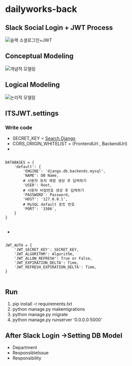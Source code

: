﻿# dailyworks-back
## Slack Social Login + JWT Process
![슬랙 소셜로그인+JWT](https://user-images.githubusercontent.com/72315719/179645779-74ac1be1-5422-4700-88ab-43a78a1c05bf.png)

## Conceptual Modeling
![개념적 모델링](https://user-images.githubusercontent.com/72315719/179645920-543aa933-0690-4341-8017-b1ed047f6e67.png)

## Logical Modeling
![논리적 모델링](https://user-images.githubusercontent.com/72315719/179645943-436538e4-339e-4074-b56c-556049f3ca72.png)

## ITSJWT.settings
### Write code
* SECRET_KEY = [Search Django ](https://djecrety.ir/)
* CORS_ORIGIN_WHITELIST = (FrontendUrl , BackendUrl)
*
<pre>
<code>
DATABASES = {
    'default': {
        'ENGINE': 'django.db.backends.mysql',
        'NAME': DB Name,
        # 사용자 유저 계정 생성 후 입력하기
        'USER': Root,
        # 사용자 비밀번호 생성 후 입력하기
        'PASSWORD': Password,
        'HOST': '127.0.0.1',
        # MySQL default 포트 번호
        'PORT': '3306',
    }
}
</code>
</pre>
*
<pre>
<code>
JWT_AUTH = {
    'JWT_SECRET_KEY': SECRET_KEY,
    'JWT_ALGORITHM': Algorithm,
    'JWT_ALLOW_REFRESH': True or False,
    'JWT_EXPIRATION_DELTA': Time,
    'JWT_REFRESH_EXPIRATION_DELTA': Time,
}
</code>
</pre>



## Run 
1. pip install -r requirements.txt
2. python manage.py makemigrations
3. python manage.py migrate
4. python manage.py runserver '0.0.0.0:5000'


## After Slack Login ->Setting DB Model 
* Department
* ResponsibleIssue
* Responsibility


